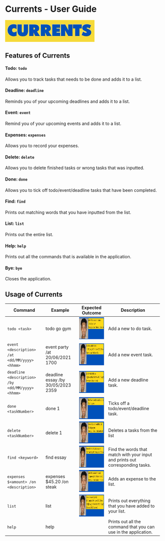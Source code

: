 # Currents - User Guide 

<img src = "https://github.com/caesarpjz/duke/blob/master/docs/images/currents.jpg" width="291" height="71">

## Features of Currents

#### Todo: `todo`
Allows you to track tasks that needs to be done and adds it to a list. 

#### Deadline: `deadline`
Reminds you of your upcoming deadlines and adds it to a list. 

#### Event: `event`
Remind you of your upcoming events and adds it to a list. 

#### Expenses: `expenses`
Allows you to record your expenses.

#### Delete: `delete`
Allows you to delete finished tasks or wrong tasks that was inputted.

#### Done: `done`
Allows you to tick off todo/event/deadline tasks that have been completed.

#### Find: `find`
Prints out matching words that you have inputted from the list.

#### List: `list`
Prints out the entire list.

#### Help: `help`
Prints out all the commands that is available in the application.

#### Bye: `bye`
Closes the application.

## Usage of Currents


Command | Example | Expected Outcome | Description
---------------|---------------|---------------|---------------
`todo <task>` | todo go gym | <img src = "https://github.com/caesarpjz/duke/blob/master/docs/images/todo.jpg" width="291" height="71"> | Add a new to do task.
`event <description> /at <dd/MM/yyyy> <hhmm>` | event party /at 20/06/2021 1700 | <img src = "https://github.com/caesarpjz/duke/blob/master/docs/images/event.jpg" width="291" height="71"> | Add a new event task.
`deadline <description> /by <dd/MM/yyyy> <hhmm>` | deadline essay /by 30/05/2023 2359 | <img src = "https://github.com/caesarpjz/duke/blob/master/docs/images/deadline.jpg" width="291" height="71"> | Add a new deadline task.
`done <taskNumber>` | done 1 | <img src = "https://github.com/caesarpjz/duke/blob/master/docs/images/done.jpg" width="291" height="71"> | Ticks off a todo/event/deadline task.
`delete <taskNumber>` | delete 1 | <img src = "https://github.com/caesarpjz/duke/blob/master/docs/images/delete.jpg" width="291" height="71"> | Deletes a tasks from the list
`find <keyword>` | find essay | <img src = "https://github.com/caesarpjz/duke/blob/master/docs/images/find.jpg" width="291" height="71"> | Find the words that match with your input and prints out corresponding tasks.
`expenses $<amount> /on <description>` | expenses $45.20 /on steak | <img src = "https://github.com/caesarpjz/duke/blob/master/docs/images/expenses.jpg" width="291" height="71"> | Adds an expense to the list.
`list` | list | <img src = "https://github.com/caesarpjz/duke/blob/master/docs/images/list.jpg" width="291" height="71"> | Prints out everything that you have added to your list.
`help` | help |  | Prints out all the command that you can use in the application.